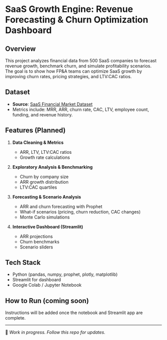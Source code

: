 # SaaS Growth Engine: Revenue Forecasting & Churn Optimization Dashboard

## Overview
This project analyzes financial data from 500 SaaS companies to forecast revenue growth, benchmark churn, and simulate profitability scenarios.  
The goal is to show how FP&A teams can optimize SaaS growth by improving churn rates, pricing strategies, and LTV:CAC ratios.

## Dataset
- **Source**: [SaaS Financial Market Dataset](https://www.kaggle.com/datasets/tanishqpratap/saas-financial-market-dataset)
- Metrics include: MRR, ARR, churn rate, CAC, LTV, employee count, funding, and revenue history.

## Features (Planned)
1. **Data Cleaning & Metrics**  
   - ARR, LTV, LTV:CAC ratios  
   - Growth rate calculations  

2. **Exploratory Analysis & Benchmarking**  
   - Churn by company size  
   - ARR growth distribution  
   - LTV:CAC quartiles  

3. **Forecasting & Scenario Analysis**  
   - ARR and churn forecasting with Prophet  
   - What-if scenarios (pricing, churn reduction, CAC changes)  
   - Monte Carlo simulations  

4. **Interactive Dashboard (Streamlit)**  
   - ARR projections  
   - Churn benchmarks  
   - Scenario sliders  

## Tech Stack
- Python (pandas, numpy, prophet, plotly, matplotlib)
- Streamlit for dashboard
- Google Colab / Jupyter Notebook

## How to Run (coming soon)
Instructions will be added once the notebook and Streamlit app are complete.

---

🚀 *Work in progress. Follow this repo for updates.*
